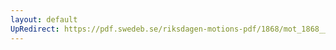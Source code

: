 ```yaml
---
layout: default
UpRedirect: https://pdf.swedeb.se/riksdagen-motions-pdf/1868/mot_1868__ak__00156/mot_1868__ak__00156_003.pdf
---
```

